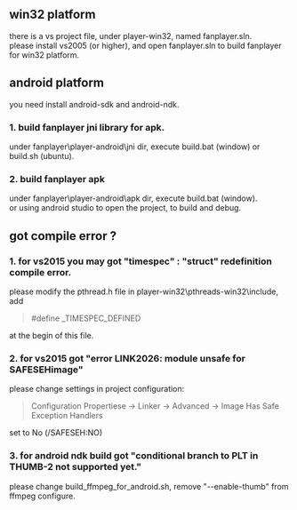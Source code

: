 win32 platform
--------------

there is a vs project file, under player-win32, named fanplayer.sln.  
please install vs2005 (or higher), and open fanplayer.sln to build fanplayer for win32 platform.



android platform
----------------

you need install android-sdk and android-ndk.

### 1. build fanplayer jni library for apk.

under fanplayer\player-android\jni dir, execute build.bat (window) or build.sh (ubuntu).


### 2. build fanplayer apk

under fanplayer\player-android\apk dir, execute build.bat (window).  
or using android studio to open the project, to build and debug.


got compile error ?
-------------------
### 1. for vs2015 you may got "timespec" : "struct" redefinition compile error.

please modify the pthread.h file in player-win32\pthreads-win32\include, add
> #define _TIMESPEC_DEFINED

at the begin of this file.

### 2. for vs2015 got "error LINK2026: module unsafe for SAFESEHimage"
please change settings in project configuration:
> Configuration Propertiese -> Linker -> Advanced -> Image Has Safe Exception Handlers

set to No (/SAFESEH:NO)

### 3. for android ndk build got "conditional branch to PLT in THUMB-2 not supported yet."
please change build_ffmpeg_for_android.sh, remove "--enable-thumb" from ffmpeg configure.

